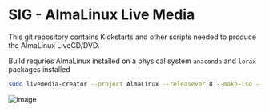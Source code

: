 # SIG - AlmaLinux Live Media

This git repository contains Kickstarts and other scripts
needed to produce the AlmaLinux LiveCD/DVD. 

Build requries AlmaLinux installed on a physical system `anaconda` and `lorax` packages installed

```sh
sudo livemedia-creator --project AlmaLinux --releasever 8 --make-iso --ks=kickstarts/almalinux-8-livecd.ks --no-virt
```

![image](https://user-images.githubusercontent.com/1273137/126790113-42c76349-cb33-4e21-a55a-fe59ff49459f.png)
